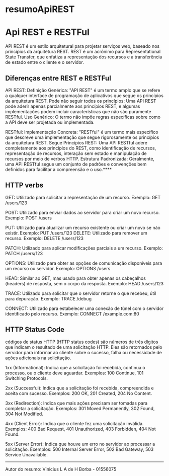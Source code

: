 # resumoApiREST

# Api REST e RESTFul
API REST é um estilo arquitetural para projetar serviços web, baseado nos princípios da arquitetura REST.
REST é um acrônimo para Representational State Transfer, que enfatiza a representação dos recursos e a transferência de estado entre o cliente e o servidor.

## Diferenças entre REST e RESTFul
API REST:
Definição Genérica: "API REST" é um termo amplo que se refere a qualquer interface de programação de aplicativos que segue os princípios da arquitetura REST.
Pode não seguir todos os princípios: Uma API REST pode aderir apenas parcialmente aos princípios REST,
e algumas implementações podem incluir características que não são puramente RESTful.
Uso Genérico: O termo não impõe regras específicas sobre como a API deve ser projetada ou implementada.

RESTful:
Implementação Concreta: "RESTful" é um termo mais específico que descreve uma implementação que segue rigorosamente os princípios da arquitetura REST.
Segue Princípios REST: Uma API RESTful adere completamente aos princípios do REST,
como identificação de recursos, representação de recursos, interação sem estado e manipulação de recursos por meio de verbos HTTP.
Estrutura Padronizada: Geralmente, uma API RESTful segue um conjunto de padrões e convenções bem definidos para facilitar a compreensão e o uso.****

## HTTP verbs
GET:
Utilizado para solicitar a representação de um recurso.
Exemplo: GET /users/123

POST:
Utilizado para enviar dados ao servidor para criar um novo recurso.
Exemplo: POST /users

PUT:
Utilizado para atualizar um recurso existente ou criar um novo se não existir.
Exemplo: PUT /users/123
DELETE:
Utilizado para remover um recurso.
Exemplo: DELETE /users/123

PATCH:
Utilizado para aplicar modificações parciais a um recurso.
Exemplo: PATCH /users/123

OPTIONS:
Utilizado para obter as opções de comunicação disponíveis para um recurso ou servidor.
Exemplo: OPTIONS /users

HEAD:
Similar ao GET, mas usado para obter apenas os cabeçalhos (headers) de resposta, sem o corpo da resposta.
Exemplo: HEAD /users/123

TRACE:
Utilizado para solicitar que o servidor retorne o que recebeu, útil para depuração.
Exemplo: TRACE /debug

CONNECT:
Utilizado para estabelecer uma conexão de túnel com o servidor identificado pelo recurso.
Exemplo: CONNECT /example.com:80

## HTTP Status Code
códigos de status HTTP (HTTP status codes) são números de três dígitos que indicam o resultado de uma solicitação HTTP.
Eles são retornados pelo servidor para informar ao cliente sobre o sucesso, falha ou necessidade de ações adicionais na solicitação.

1xx (Informational): Indica que a solicitação foi recebida, continua o processo, ou o cliente deve aguardar.
Exemplos: 100 Continue, 101 Switching Protocols.

2xx (Successful): Indica que a solicitação foi recebida, compreendida e aceita com sucesso.
Exemplos: 200 OK, 201 Created, 204 No Content.

3xx (Redirection): Indica que mais ações precisam ser tomadas para completar a solicitação.
Exemplos: 301 Moved Permanently, 302 Found, 304 Not Modified.

4xx (Client Error): Indica que o cliente fez uma solicitação inválida.
Exemplos: 400 Bad Request, 401 Unauthorized, 403 Forbidden, 404 Not Found.

5xx (Server Error): Indica que houve um erro no servidor ao processar a solicitação.
Exemplos: 500 Internal Server Error, 502 Bad Gateway, 503 Service Unavailable.

---
Autor do resumo: Vinicius L A de H Borba - 01556075
